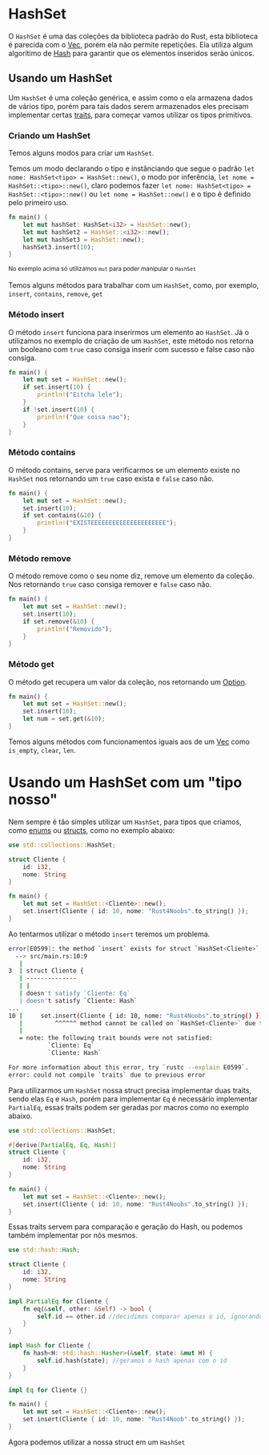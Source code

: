 # HashSet

O `HashSet` é uma das coleções da biblioteca padrão do Rust, esta biblioteca é parecida com o [Vec](./08-vec.md), porém ela não permite repetições. Ela utiliza algum algorítimo de [Hash](./https://en.wikipedia.org/wiki/Hash_function) para garantir que os elementos inseridos serão únicos.

## Usando um HashSet

Um `HashSet` é uma coleção genérica, e assim como o ela armazena dados de vários tipo, porém para tais dados serem armazenados eles precisam implementar certas [traits](./06-traits.md), para começar vamos utilizar os tipos primitivos.

### Criando um HashSet

Temos alguns modos para criar um `HashSet`. 

Temos um modo declarando o tipo e instânciando que segue o padrão `let nome: HashSet<tipo> = HashSet::new()`, o modo por inferência, `let nome = HashSet::<tipo>::new()`, claro podemos fazer `let nome: HashSet<tipo> = HashSet::<tipo>::new()` ou `let nome = HashSet::new()` e o tipo é definido pelo primeiro uso.

```rust
fn main() {
    let mut hashSet: HashSet<i32> = HashSet::new();
    let mut hashSet2 = HashSet::<i32>::new();
    let mut hashSet3 = HashSet::new();
    hashSet3.insert(10);
}
```

<small>No exemplo acima só utilizamos `mut` para poder manipular o `HashSet`</small><br><br>
Temos alguns métodos para trabalhar com um `HashSet`, como, por exemplo, `insert`, `contains`, `remove`, `get`

### Método insert

O método `insert` funciona para inserirmos um elemento ao `HashSet`. Já o utilizamos no exemplo de criação de um `HashSet`, este método nos retorna um booleano com `true` caso consiga inserir com sucesso e false caso não consiga.

```rust
fn main() {
    let mut set = HashSet::new();
    if set.insert(10) {
        println!("Eitcha lele");
    }
    if !set.insert(10) {
        println!("Que coisa nao");
    }
}
```

### Método contains

O método contains, serve para verificarmos se um elemento existe no `HashSet` nos retornando um `true` caso exista e `false` caso não.


```rust
fn main() {
    let mut set = HashSet::new();
    set.insert(10);
    if set.contains(&10) {
        println!("EXISTEEEEEEEEEEEEEEEEEEEEE");
    }
}
```

### Método remove

O método remove como o seu nome diz, remove um elemento da coleção. Nos retornando `true` caso consiga remover e `false` caso não.

```rust
fn main() {
    let mut set = HashSet::new();
    set.insert(10);
    if set.remove(&10) {
        println!("Removido");
    }
}
```

### Método get

O método get recupera um valor da coleção, nos retornando um [Option](./07-option.md).

```rust
fn main() {
    let mut set = HashSet::new();
    set.insert(10);
    let num = set.get(&10);
}
```

Temos alguns métodos com funcionamentos iguais aos de um [Vec](./08-vec.md) como `is_empty`, `clear`, `len`.

# Usando um HashSet com um "tipo nosso"

Nem sempre é tão simples utilizar um `HashSet`, para tipos que criamos, como [enums](./02-enums.md) ou [structs](./01-structs.md), como no exemplo abaixo:

```rust
use std::collections::HashSet;

struct Cliente {
    id: i32,
    nome: String
}

fn main() {
    let mut set = HashSet::<Cliente>::new();
    set.insert(Cliente { id: 10, nome: "Rust4Noobs".to_string() });
}
```

Ao tentarmos utilizar o método `insert` teremos um problema.

```bash
error[E0599]: the method `insert` exists for struct `HashSet<Cliente>`, but its trait bounds were not satisfied
  --> src/main.rs:10:9
   |
3  | struct Cliente {
   | --------------
   | |
   | doesn't satisfy `Cliente: Eq`
   | doesn't satisfy `Cliente: Hash`
...
10 |     set.insert(Cliente { id: 10, nome: "Rust4Noobs".to_string() });
   |         ^^^^^^ method cannot be called on `HashSet<Cliente>` due to unsatisfied trait bounds
   |
   = note: the following trait bounds were not satisfied:
           `Cliente: Eq`
           `Cliente: Hash`

For more information about this error, try `rustc --explain E0599`.
error: could not compile `traits` due to previous error
```

Para utilizarmos um `HashSet` nossa struct precisa implementar duas traits, sendo elas `Eq` e `Hash`, porém para implementar `Eq` é necessário implementar `PartialEq`, essas traits podem ser geradas por macros como no exemplo abaixo.

```rust
use std::collections::HashSet;

#[derive(PartialEq, Eq, Hash)]
struct Cliente {
    id: i32,
    nome: String
}

fn main() {
    let mut set = HashSet::<Cliente>::new();
    set.insert(Cliente { id: 10, nome: "Rust4Noobs".to_string() });
}
```

Essas traits servem para comparação e geração do Hash, ou podemos também implementar por nós mesmos.

```rust
use std::hash::Hash;

struct Cliente {
    id: i32,
    nome: String
}

impl PartialEq for Cliente {
    fn eq(&self, other: &Self) -> bool {
        self.id == other.id //decidimos comparar apenas o id, ignorando o nome
    }
}

impl Hash for Cliente {
    fn hash<H: std::hash::Hasher>(&self, state: &mut H) {
        self.id.hash(state); //geramos o hash apenas com o id
    }
}

impl Eq for Cliente {}

fn main() {
    let mut set = HashSet::<Cliente>::new();
    set.insert(Cliente { id: 10, nome: "Rust4Noob".to_string() });
}
```

Agora podemos utilizar a nossa struct em um `HashSet`